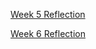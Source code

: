 [Week 5 Reflection](https://view.officeapps.live.com/op/view.aspx?src=https%3A%2F%2Fraw.githubusercontent.com%2FMagShadowLight%2FAssignmentManagementApp%2Frefs%2Fheads%2Fmaster%2FReflections%2FWeek%25205.docx&wdOrigin=BROWSELINK)

[Week 6 Reflection](https://view.officeapps.live.com/op/view.aspx?src=https%3A%2F%2Fraw.githubusercontent.com%2FMagShadowLight%2FAssignmentManagementApp%2Frefs%2Fheads%2Fmaster%2FReflections%2Freflection_week6.docx&wdOrigin=BROWSELINK)

